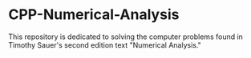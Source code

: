 # CPP-Numerical-Analysis
This repository is dedicated to solving the computer problems found in Timothy Sauer's second edition text "Numerical Analysis."
